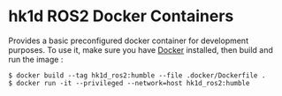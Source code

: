 # hk1d ROS2 Docker Containers
Provides a basic preconfigured docker container for development purposes.
To use it, make sure you have [Docker](https://docs.docker.com/get-docker/) installed, then build and run the image :

```shell
$ docker build --tag hk1d_ros2:humble --file .docker/Dockerfile .
$ docker run -it --privileged --network=host hk1d_ros2:humble
```
